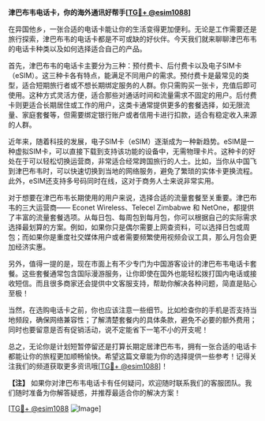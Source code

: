 **津巴布韦电话卡，你的海外通讯好帮手[[TG💪+ @esim1088](https://t.me/s/esim1088)]**

在异国他乡，一张合适的电话卡能让你的生活变得更加便利。无论是工作需要还是旅行探索，津巴布韦的电话卡都是不可或缺的好伙伴。今天我们就来聊聊津巴布韦的电话卡种类以及如何选择适合自己的产品。

首先，津巴布韦的电话卡主要分为三种：预付费卡、后付费卡以及电子SIM卡（eSIM）。这三种卡各有特点，能满足不同用户的需求。预付费卡是最常见的类型，适合短期旅行者或不想长期绑定服务的人群。你只需购买一张卡，充值后即可使用。这种方式灵活方便，适合那些对通话时间和流量需求不固定的用户。后付费卡则更适合长期居住或工作的用户，这类卡通常提供更多的套餐选择，如无限流量、家庭套餐等，但需要绑定银行账户或者信用卡进行扣款，适合有稳定收入来源的人群。

近年来，随着科技的发展，电子SIM卡（eSIM）逐渐成为一种新趋势。eSIM是一种虚拟SIM卡，可以直接下载到支持该功能的设备中，无需物理卡片。这种卡的好处在于可以轻松切换运营商，非常适合经常跨国旅行的人士。比如，当你从中国飞到津巴布韦时，可以快速切换到当地的网络服务，避免了繁琐的实体卡更换流程。此外，eSIM还支持多号码同时在线，这对于商务人士来说非常实用。

对于想要在津巴布韦长期使用的用户来说，选择合适的流量套餐至关重要。津巴布韦的三大运营商—— Econet Wireless、Telecel Zimbabwe 和 NetOne，都提供了丰富的流量套餐选项。从每日包、每周包到每月包，你可以根据自己的实际需求选择最划算的方案。例如，如果你只是偶尔需要上网查资料，可以选择日包或周包；而如果你是重度社交媒体用户或者需要频繁使用视频会议工具，那么月包会更加经济实惠。

另外，值得一提的是，现在市面上有不少专门为中国游客设计的津巴布韦电话卡套餐。这些套餐通常包含国际漫游服务，让你即使在国外也能轻松拨打国内电话或接收短信。而且很多商家还会提供中文客服支持，帮助你解决各种问题，简直是贴心至极！

当然，在选购电话卡之前，你也应该注意一些细节。比如检查你的手机是否支持当地频段，确保网络兼容性；了解清楚套餐内的具体条款，避免不必要的额外费用；同时也要留意是否有促销活动，说不定能省下一笔不小的开支呢！

总之，无论你是计划短暂停留还是打算长期定居津巴布韦，拥有一张合适的电话卡都能让你的旅程更加顺畅愉快。希望这篇文章能为你的选择提供一些参考！记得关注我们的频道获取更多资讯哦[[TG💪+ @esim1088](https://t.me/s/esim1088)]！

**【注】** 如果你对津巴布韦电话卡有任何疑问，欢迎随时联系我们的客服团队。我们随时准备为你解答疑惑，并推荐最适合你的解决方案！

[[TG💪+ @esim1088](https://t.me/s/esim1088) ![Image](https://i.postimg.cc/4NQfJmqS/Snipaste-2025-05-13-00-14-12.png)]